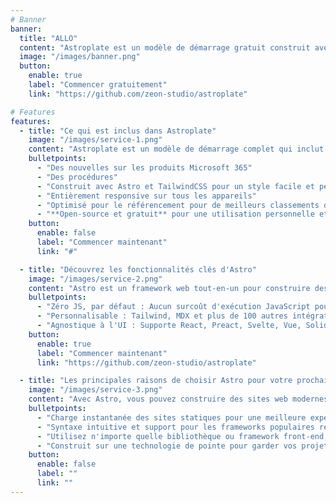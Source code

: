 ```yaml
---
# Banner
banner:
  title: "ALLO"
  content: "Astroplate est un modèle de démarrage gratuit construit avec Astro et TailwindCSS, fournissant tout ce dont vous avez besoin pour démarrer votre projet Astro et gagner un temps précieux."
  image: "/images/banner.png"
  button:
    enable: true
    label: "Commencer gratuitement"
    link: "https://github.com/zeon-studio/astroplate"

# Features
features:
  - title: "Ce qui est inclus dans Astroplate"
    image: "/images/service-1.png"
    content: "Astroplate est un modèle de démarrage complet qui inclut tout ce dont vous avez besoin pour démarrer votre projet Astro. Ce qui est inclus dans Astroplate"
    bulletpoints:
      - "Des nouvelles sur les produits Microsoft 365"
      - "Des procédures"
      - "Construit avec Astro et TailwindCSS pour un style facile et personnalisable"
      - "Entièrement responsive sur tous les appareils"
      - "Optimisé pour le référencement pour de meilleurs classements dans les moteurs de recherche"
      - "**Open-source et gratuit** pour une utilisation personnelle et commerciale"
    button:
      enable: false
      label: "Commencer maintenant"
      link: "#"

  - title: "Découvrez les fonctionnalités clés d'Astro"
    image: "/images/service-2.png"
    content: "Astro est un framework web tout-en-un pour construire des sites web rapides et centrés sur le contenu. Il offre une gamme de fonctionnalités excitantes pour les développeurs et les créateurs de sites web. Certaines des fonctionnalités clés sont :"
    bulletpoints:
      - "Zéro JS, par défaut : Aucun surcoût d'exécution JavaScript pour vous ralentir."
      - "Personnalisable : Tailwind, MDX et plus de 100 autres intégrations au choix."
      - "Agnostique à l'UI : Supporte React, Preact, Svelte, Vue, Solid, Lit et plus encore."
    button:
      enable: true
      label: "Commencer maintenant"
      link: "https://github.com/zeon-studio/astroplate"

  - title: "Les principales raisons de choisir Astro pour votre prochain projet"
    image: "/images/service-3.png"
    content: "Avec Astro, vous pouvez construire des sites web modernes et centrés sur le contenu sans sacrifier la performance ou la facilité d'utilisation."
    bulletpoints:
      - "Charge instantanée des sites statiques pour une meilleure expérience utilisateur et SEO."
      - "Syntaxe intuitive et support pour les frameworks populaires rendent l'apprentissage et l'utilisation d'Astro un jeu d'enfant."
      - "Utilisez n'importe quelle bibliothèque ou framework front-end, ou construisez des composants personnalisés, pour tout type de projet."
      - "Construit sur une technologie de pointe pour garder vos projets à jour avec les dernières normes web."
    button:
      enable: false
      label: ""
      link: ""
---
```

